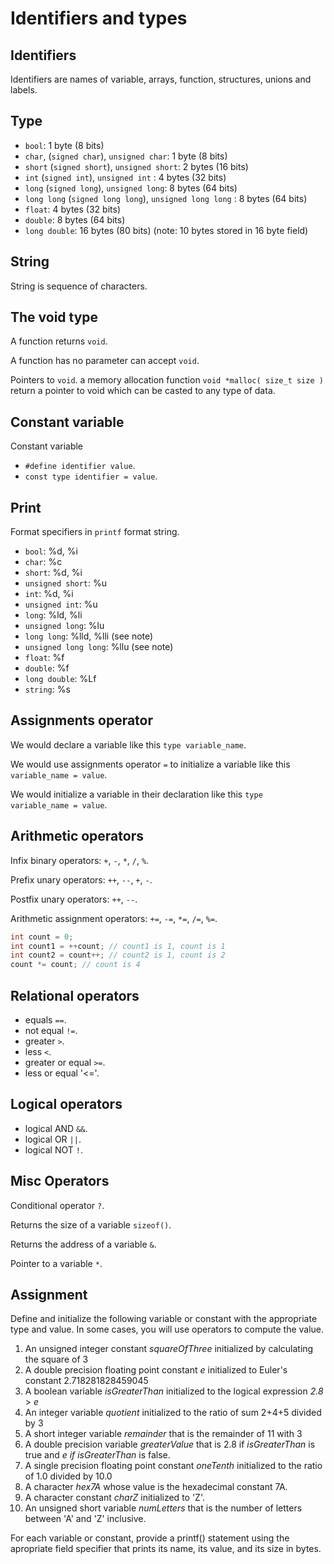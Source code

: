 # Identifiers and types       

## Identifiers      

Identifiers are names of variable, arrays, function, structures, unions and labels.      

## Type      

* `bool`: 1 byte (8 bits) 
* `char`, (`signed char`), `unsigned char`: 1 byte (8 bits) 
* `short` (`signed short`), `unsigned short`: 2 bytes (16 bits) 
* `int` (`signed int`), `unsigned int` : 4 bytes (32 bits) 
* `long` (`signed long`), `unsigned long`: 8 bytes (64 bits) 
* `long long` (`signed long long`), `unsigned long long` : 8 bytes (64 bits) 
* `float`: 4 bytes (32 bits) 
* `double`: 8 bytes (64 bits) 
* `long double`: 16 bytes (80 bits)  (note: 10 bytes stored in 16 byte field)      

## String      

String is sequence of characters.      

## The void type      

A function returns `void`.     

A function has no parameter can accept `void`.      

Pointers to `void`. a memory allocation function `void *malloc( size_t size )` return a pointer to void which can be casted to any type of data.            


      

## Constant variable      

Constant variable      

* `#define identifier value`.     
* `const type identifier = value`.      





## Print      

Format specifiers in `printf` format string.        

* `bool`:  %d, %i 
* `char`: %c 
* `short`: %d, %i 
* `unsigned short`: %u 
* `int`: %d, %i 
* `unsigned int`: %u 
* `long`: %ld, %li 
* `unsigned long`: %lu 
* `long long`: %lld, %lli (see note) 
* `unsigned long long`: %llu (see note) 
* `float`: %f 
* `double`: %f 
* `long double`: %Lf 
* `string`: %s      

## Assignments operator            

We would declare a variable like this `type variable_name`.      

We would use assignments operator `=` to initialize a variable like this `variable_name = value`.      
      
We would initialize a variable in their declaration like this `type variable_name = value`.      



## Arithmetic operators      

Infix binary operators: `+`, `-`, `*`, `/`, `%`.      

Prefix unary operators: `++`, `--`, `+`, `-`.      

Postfix unary operators: `++`, `--`.      

Arithmetic assignment operators: `+=`, `-=`, `*=`, `/=`, `%=`.        

```c
int count = 0; 
int count1 = ++count; // count1 is 1, count is 1 
int count2 = count++; // count2 is 1, count is 2 
count *= count; // count is 4      

```      


## Relational operators      

* equals `==`.      
* not equal `!=`.      
* greater `>`.      
* less `<`.      
* greater or equal `>=`.      
* less or equal '<='.        

## Logical operators        

* logical AND `&&`.                 
* logical OR `||`.      
* logical NOT `!`.      

## Misc Operators        

Conditional operator `?`.       

Returns the size of a variable `sizeof()`.            

Returns the address of a variable `&`.     

Pointer to a variable `*`.      

## Assignment      


Define and initialize the following variable or constant with the appropriate type and value. In some cases, you will use operators to compute the value.     
<ol>
<li>An unsigned integer constant <em>squareOfThree</em> initialized by calculating 
the square of 3</li>
<li>A double precision floating point constant <em>e </em>initialized to Euler's constant 2.718281828459045</li>
<li>A boolean variable<em> isGreaterThan </em>initialized to the logical expression<em> 2.8 </em>&gt; <em>e</em></li>
<li>An integer variable <em>quotient</em> initialized to the ratio of sum 2+4+5 
divided by 3</li>
<li>A short integer variable <em>remainder</em> that is the remainder of 
11 with 3</li>
<li>A double precision variable <em>greaterValue </em>that is 2.8<em></em> if <em>isGreaterThan</em> is true and <em>e if isGreaterThan</em> is false.
</li><li>A single precision floating point constant <em>oneTenth</em> 
initialized to the ratio of 1.0 divided by 10.0</li>
<li>A character <em>hex7A</em> whose value is the hexadecimal constant 7A.</li>
<li>A character constant <em>charZ</em> initialized to 'Z'.</li>
<li>An unsigned short variable <em>numLetters</em> that is the number of letters between 'A' and 'Z' inclusive.</li>
</ol>      
For each variable or constant, provide a printf() statement using the apropriate field specifier that prints its name, its value, and its size in bytes.      





























      




